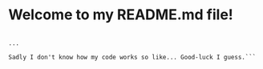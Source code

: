 # Welcome to my README.md file!

```This file is used in order to help you understand my code.

...

Sadly I don't know how my code works so like... Good-luck I guess.```